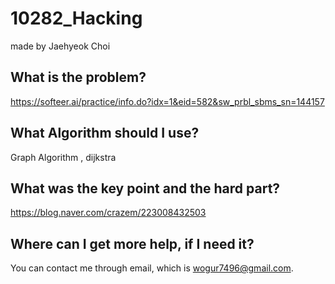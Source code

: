 # 10282_Hacking

made by Jaehyeok Choi

## What is the problem?

https://softeer.ai/practice/info.do?idx=1&eid=582&sw_prbl_sbms_sn=144157 

## What Algorithm should I use?

Graph Algorithm , dijkstra

## What was the key point and the hard part?  

https://blog.naver.com/crazem/223008432503

## Where can I get more help, if I need it?

You can contact me through email, which is wogur7496@gmail.com.
